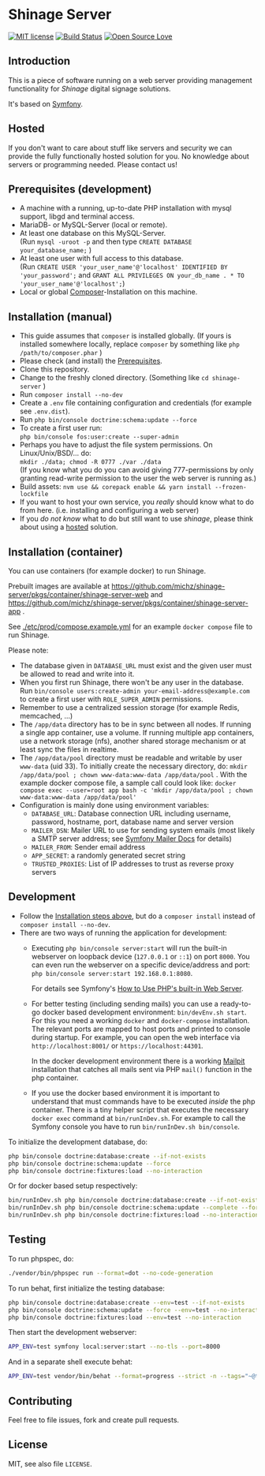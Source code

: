 Shinage Server
==============

[![MIT license](https://img.shields.io/badge/License-MIT-blue.svg)](https://lbesson.mit-license.org/)
[![Build Status](https://github.com/michz/shinage-server/workflows/Test%20and%20Build/badge.svg)](https://github.com/michz/shinage-server/workflows/)
[![Open Source Love](https://badges.frapsoft.com/os/v1/open-source.svg?v=103)](https://github.com/ellerbrock/open-source-badges/)


Introduction
------------

This is a piece of software running on a web server providing management
functionality for *Shinage* digital signage solutions.

It's based on [Symfony](http://symfony.com/).


Hosted
------

If you don't want to care about stuff like servers and security
we can provide the fully functionally hosted solution for you.
No knowledge about servers or programming needed.
Please contact us!


Prerequisites (development)
---------------------------

* A machine with a running, up-to-date PHP installation
  with mysql support, libgd and terminal access.
* MariaDB- or MySQL-Server (local or remote). 
* At least one database on this MySQL-Server.  
  (Run `mysql -uroot -p` and then type `CREATE DATABASE your_database_name;` )
* At least one user with full access to this database.  
  (Run `CREATE USER 'your_user_name'@'localhost' IDENTIFIED BY 'your_password';` and `GRANT ALL PRIVILEGES ON your_db_name . * TO 'your_user_name'@'localhost';`)
* Local or global [Composer](https://getcomposer.org/download/)-Installation
  on this machine.


Installation (manual)
---------------------

* This guide assumes that `composer` is installed globally.
  (If yours is installed somewhere locally, 
   replace `composer` by something like `php /path/to/composer.phar` )
* Please check (and install) the [Prerequisites](#Prerequisites).
* Clone this repository.
* Change to the freshly cloned directory. (Something like `cd shinage-server` )
* Run `composer install --no-dev`
* Create a `.env` file containing configuration and credentials (for example see `.env.dist`).
* Run `php bin/console doctrine:schema:update --force`
* To create a first user run:  
  `php bin/console fos:user:create --super-admin`
* Perhaps you have to adjust the file system permissions. On Linux/Unix/BSD/... do:  
  `mkdir ./data; chmod -R 0777 ./var ./data`  
  (If you know what you do you can avoid giving 777-permissions by only granting 
   read-write permission to the user the web server is running as.)
* Build assets:
  `nvm use && corepack enable && yarn install --frozen-lockfile`
* If you want to host your own service,
  you *really* should know what to do from here.
  (i.e. installing and configuring a web server)
* If you *do not know* what to do but still want to use *shinage*,
  please think about using a [hosted](#Hosted) solution.


Installation (container)
------------------------

You can use containers (for example docker) to run Shinage.

Prebuilt images are available at 
https://github.com/michz/shinage-server/pkgs/container/shinage-server-web and
https://github.com/michz/shinage-server/pkgs/container/shinage-server-app .

See [./etc/prod/compose.example.yml](./etc/prod/compose.example.yml)
for an example `docker compose` file to run Shinage.

Please note:

* The database given in `DATABASE_URL` must exist and the given user 
  must be allowed to read and write into it.
* When you first run Shinage, there won't be any user in the database.
  Run `bin/console users:create-admin your-email-address@example.com`
  to create a first user with `ROLE_SUPER_ADMIN` permissions.
* Remember to use a centralized session storage (for example Redis, memcached, ...)
* The `/app/data` directory has to be in sync between all nodes.
  If running a single app container, use a volume.
  If running multiple app containers, use a network storage (nfs),
  another shared storage mechanism or at least sync the files in realtime.
* The `/app/data/pool` directory must be readable and writable by user `www-data` (uid 33).
  To initially create the necessary directory, do: `mkdir /app/data/pool ; chown www-data:www-data /app/data/pool` .
  With the example docker compose file, a sample call could look like:
  `docker compose exec --user=root app bash -c 'mkdir /app/data/pool ; chown www-data:www-data /app/data/pool'`
* Configuration is mainly done using environment variables:
  * `DATABASE_URL`: Database connection URL including username, password, hostname, port, database name and server version
  * `MAILER_DSN`: Mailer URL to use for sending system emails (most likely a SMTP server address; see [Symfony Mailer Docs](https://symfony.com/doc/current/mailer.html) for details)
  * `MAILER_FROM`: Sender email address
  * `APP_SECRET`: a randomly generated secret string
  * `TRUSTED_PROXIES`: List of IP addresses to trust as reverse proxy servers



Development
-----------

* Follow the [Installation steps above](#Installation),
  but do a `composer install` instead of `composer install --no-dev`.
* There are two ways of running the application for development:
  * Executing `php bin/console server:start`  will run the built-in
    webserver on loopback device (`127.0.0.1` or `::1`) on port `8000`.
    You can even run the webserver on a specific device/address and port:  
    `php bin/console server:start 192.168.0.1:8080`.  
    
    For details see Symfony's [How to Use PHP's built-in Web Server](http://symfony.com/doc/current/setup/built_in_web_server.html).

  * For better testing (including sending mails) you can use a ready-to-go docker based development environment:
    `bin/devEnv.sh start`.
    For this you need a working `docker` and `docker-compose` installation.
    The relevant ports are mapped to host ports and printed to console during startup.
    For example, you can open the web interface via `http://localhost:8001/` or `https://localhost:44301`.
    
    In the docker development environment there is a working [Mailpit](https://github.com/axllent/mailpit) installation
    that catches all mails sent via PHP `mail()` function in the php container.
    
  * If you use the docker based environment
    it is important to understand that must commands have to be executed *inside* the php container.
    There is a tiny helper script that executes the necessary `docker exec` command at `bin/runInDev.sh`.
    For example to call the Symfony console you have to run `bin/runInDev.sh bin/console`.

To initialize the development database, do:

```bash
php bin/console doctrine:database:create --if-not-exists
php bin/console doctrine:schema:update --force
php bin/console doctrine:fixtures:load --no-interaction
```

Or for docker based setup respectively:

```bash
bin/runInDev.sh php bin/console doctrine:database:create --if-not-exists
bin/runInDev.sh php bin/console doctrine:schema:update --complete --force
bin/runInDev.sh php bin/console doctrine:fixtures:load --no-interaction
```

Testing
-------

To run phpspec, do:

```bash
./vendor/bin/phpspec run --format=dot --no-code-generation
```

To run behat, first initialize the testing database:

```bash
php bin/console doctrine:database:create --env=test --if-not-exists
php bin/console doctrine:schema:update --force --env=test --no-interaction
php bin/console doctrine:fixtures:load --env=test --no-interaction
```

Then start the development webserver:

```bash
APP_ENV=test symfony local:server:start --no-tls --port=8000
```

And in a separate shell execute behat:

```bash
APP_ENV=test vendor/bin/behat --format=progress --strict -n --tags="~@todo"
```


Contributing
------------

Feel free to file issues, fork and create pull requests.


License
-------

MIT, see also file `LICENSE`.
